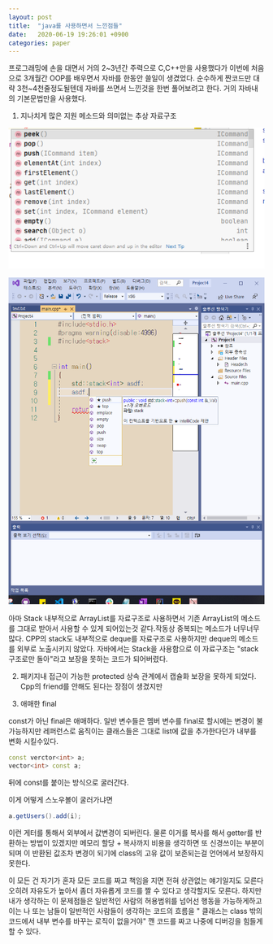 ```yaml
---
layout: post
title:  "java를 사용하면서 느낀점들"
date:   2020-06-19 19:26:01 +0900
categories: paper
---
```

프로그래밍에 손을 대면서 거의 2~3년간 주력으로 C,C++만을 사용했다가 이번에 처음으로 3개월간 OOP를 배우면서 자바를 한동안 쓸일이 생겼었다. 순수하게 짠코드만 대략 3천~4천줄정도될텐데 자바를 쓰면서 느낀것을 한번 풀어보려고 한다. 거의 자바내의 기본문법만을 사용했다.

1. 지나치게 많은 지원 메소드와 의미없는 추상 자료구조

![image](/assets/img/hatejava/pic1.PNG)

![image](/assets/img/hatejava/pic2.PNG)


아마 Stack 내부적으로 ArrayList를 자료구조로 사용하면서 기존 ArrayList의 메소드를 그대로 받아서 사용할 수 있게 되어있는것 같다.작동상 중복되는 메소드가 너무너무 많다. CPP의 stack도 내부적으로 deque를 자료구조로 사용하지만 deque의 메소드를 외부로 노출시키지 않았다.
자바에서는 Stack을 사용함으로 이 자료구조는 "stack구조로만 돌아"라고 보장을 못하는 코드가 되어버렸다.

2. 패키지내 접근이 가능한 protected
상속 관계에서 캡슐화 보장을 못하게 되었다. Cpp의 friend를 안해도 된다는 장점이 생겼지만

3. 애매한 final 

const가 아닌 final은 애매하다. 
일반 변수들은 멤버 변수를 final로 할시에는 변경이 불가능하지만 레퍼런스로 움직이는 클래스들은 그대로 list에 값을 추가한다던가 내부를 변화 시킬수있다. 
```c++
const verctor<int> a;
vector<int> const a;
```
뒤에 const를 붙이는 방식으로 굴러간다.

이게 어떻게 스노우볼이 굴러가냐면
```java
a.getUsers().add(i);
```
이런 게터를 통해서 외부에서 값변경이 되버린다. 물론 이거를 복사를 해서 getter를 반환하는 방법이 있겠지만 메모리 할당 + 복사까지 비용을 생각하면 또 신경쓰이는 부분이 되며 이 반환된 값조차 변경이 되기에 class의 고유 값이 보존되는걸 언어에서 보장하지 못한다.

이 모든 건 자기가 혼자 모든 코드를 짜고 책임을 지면 전혀 상관없는 얘기일지도 모른다 오히려 자유도가 높아서 좀더 자유롭게 코드를 짤 수 있다고 생각할지도 모른다. 하지만 내가 생각하는 이 문제점들은 일반적인 사람의 허용범위를 넘어선 행동을 가능하게하고 이는 나 또는 남들이 일반적인 사람들이 생각하는 코드의 흐름을 " 클래스는 class 밖의 코드에서 내부 변수를 바꾸는 로직이 없을거야" 깬 코드를 짜고 나중에 디버깅을 힘들게 할 수 있다.